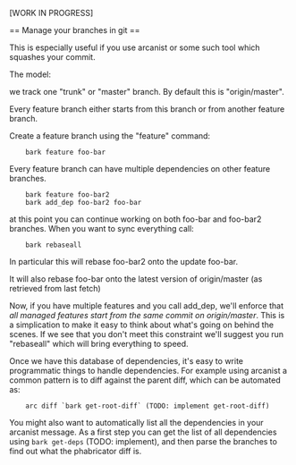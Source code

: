 
[WORK IN PROGRESS]

== Manage your branches in git ==

This is especially useful if you use arcanist or some such tool which squashes your commit.

The model:

we track one "trunk" or "master" branch. By default this is "origin/master".

Every feature branch either starts from this branch or from another
feature branch.

Create a feature branch using the "feature" command:

        bark feature foo-bar

Every feature branch can have multiple dependencies on other feature
branches.

        bark feature foo-bar2
        bark add_dep foo-bar2 foo-bar

at this point you can continue working on both foo-bar and foo-bar2
branches. When you want to sync everything call:

        bark rebaseall

In particular this will rebase foo-bar2 onto the update foo-bar.

It will also rebase foo-bar onto the latest version of origin/master
(as retrieved from last fetch)

Now, if you have multiple features and you call add_dep, we'll enforce
that *all managed features start from the same commit on
origin/master*. This is a simplication to make it easy to think about
what's going on behind the scenes. If we see that you don't meet this
constraint we'll suggest you run "rebaseall" which will bring
everything to speed.

Once we have this database of dependencies, it's easy to write
programmatic things to handle dependencies. For example using arcanist
a common pattern is to diff against the parent diff, which can be
automated as:

        arc diff `bark get-root-diff` (TODO: implement get-root-diff)

You might also want to automatically list all the dependencies in your
arcanist message. As a first step you can get the list of all
dependencies using `bark get-deps` (TODO: implement), and then parse
the branches to find out what the phabricator diff is.
